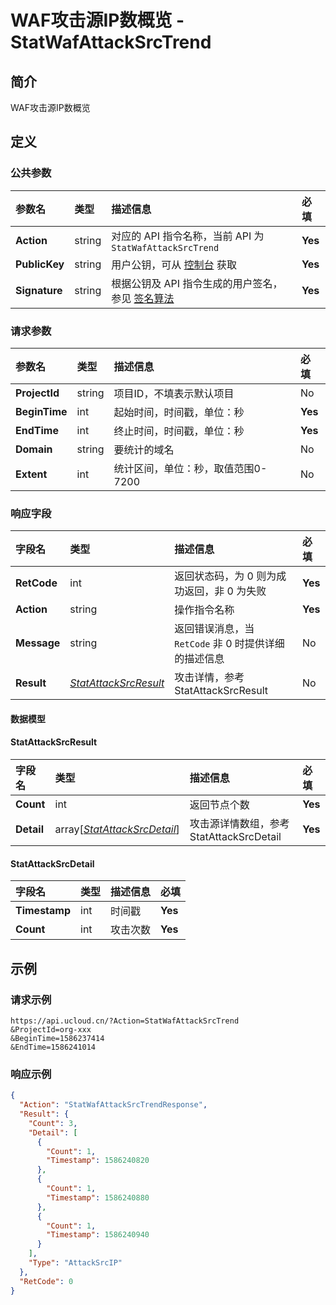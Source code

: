 # WAF攻击源IP数概览 - StatWafAttackSrcTrend

## 简介

WAF攻击源IP数概览









## 定义

### 公共参数

| 参数名 | 类型 | 描述信息 | 必填 |
|:---|:---|:---|:---|
| **Action**     | string  | 对应的 API 指令名称，当前 API 为 `StatWafAttackSrcTrend`                        | **Yes** |
| **PublicKey**  | string  | 用户公钥，可从 [控制台](https://console.ucloud.cn/uapi/apikey) 获取                                             | **Yes** |
| **Signature**  | string  | 根据公钥及 API 指令生成的用户签名，参见 [签名算法](api/summary/signature.md)  | **Yes** |

### 请求参数

| 参数名 | 类型 | 描述信息 | 必填 |
|:---|:---|:---|:---|
| **ProjectId** | string | 项目ID，不填表示默认项目 |No|
| **BeginTime** | int | 起始时间，时间戳，单位：秒 |**Yes**|
| **EndTime** | int | 终止时间，时间戳，单位：秒 |**Yes**|
| **Domain** | string | 要统计的域名 |No|
| **Extent** | int | 统计区间，单位：秒，取值范围0-7200 |No|

### 响应字段

| 字段名 | 类型 | 描述信息 | 必填 |
|:---|:---|:---|:---|
| **RetCode** | int | 返回状态码，为 0 则为成功返回，非 0 为失败 |**Yes**|
| **Action** | string | 操作指令名称 |**Yes**|
| **Message** | string | 返回错误消息，当 `RetCode` 非 0 时提供详细的描述信息 |No|
| **Result** | [*StatAttackSrcResult*](#StatAttackSrcResult) | 攻击详情，参考StatAttackSrcResult |No|

#### 数据模型


#### StatAttackSrcResult

| 字段名 | 类型 | 描述信息 | 必填 |
|:---|:---|:---|:---|
| **Count** | int | 返回节点个数 |**Yes**|
| **Detail** | array[[*StatAttackSrcDetail*](#StatAttackSrcDetail)] | 攻击源详情数组，参考StatAttackSrcDetail |**Yes**|

#### StatAttackSrcDetail

| 字段名 | 类型 | 描述信息 | 必填 |
|:---|:---|:---|:---|
| **Timestamp** | int | 时间戳 |**Yes**|
| **Count** | int | 攻击次数 |**Yes**|

## 示例

### 请求示例
    
```
https://api.ucloud.cn/?Action=StatWafAttackSrcTrend
&ProjectId=org-xxx
&BeginTime=1586237414
&EndTime=1586241014
```

### 响应示例
    
```json
{
  "Action": "StatWafAttackSrcTrendResponse",
  "Result": {
    "Count": 3,
    "Detail": [
      {
        "Count": 1,
        "Timestamp": 1586240820
      },
      {
        "Count": 1,
        "Timestamp": 1586240880
      },
      {
        "Count": 1,
        "Timestamp": 1586240940
      }
    ],
    "Type": "AttackSrcIP"
  },
  "RetCode": 0
}
```





